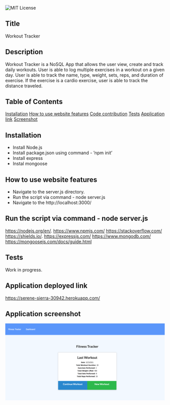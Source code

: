 
![MIT License](https://img.shields.io/badge/license-MIT-green?raw=true)  

## Title 
Workout Tracker

## Description 
Workout Tracker is a NoSQL App that allows the user view, create and track daily workouts. User is able to log multiple exercises in a workout on a given day. User is able to track the name, type, weight, sets, reps, and duration of exercise. If the exercise is a cardio exercise, user is able to track the distance traveled.

## Table of Contents
[Installation](#installation)
[How to use website features](#how-to-use-website-features)
[Code contribution](#code-contribution)
[Tests](#tests)
[Application link](#application-deployed-link)
[Screenshot](#application-screenshot)

## Installation
- Install Node.js  
- Install package.json using command - ’npm init’
- Install express
- Instal mongoose

## How to use website features
- Navigate to the server.js directory.
- Run the script via command - node server.js
- Navigate to the http://localhost:3000/

## Run the script via command - node server.js
https://nodejs.org/en/.
https://www.npmjs.com/
https://stackoverflow.com/
https://shields.io/.
https://expressjs.com/
https://www.mongodb.com/ 
https://mongoosejs.com/docs/guide.html 

## Tests
Work in progress.

## Application deployed link
https://serene-sierra-30942.herokuapp.com/

## Application screenshot
![Workout Trancker Dashboard](./public/Images/application-screenshot.jpg?raw=true)
